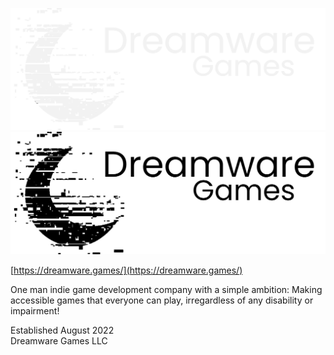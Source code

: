 
![Dreamware Games](./images/Main%20Logo%20Large%20White.png#gh-dark-mode-only)
![Dreamware Games](./images/Main%20Logo%20Large%20Black.png#gh-light-mode-only)

[https://dreamware.games/](https://dreamware.games/)

One man indie game development company with a simple ambition: Making accessible games that everyone can play, irregardless of any disability or impairment!

Established August 2022
<br>
Dreamware Games LLC
